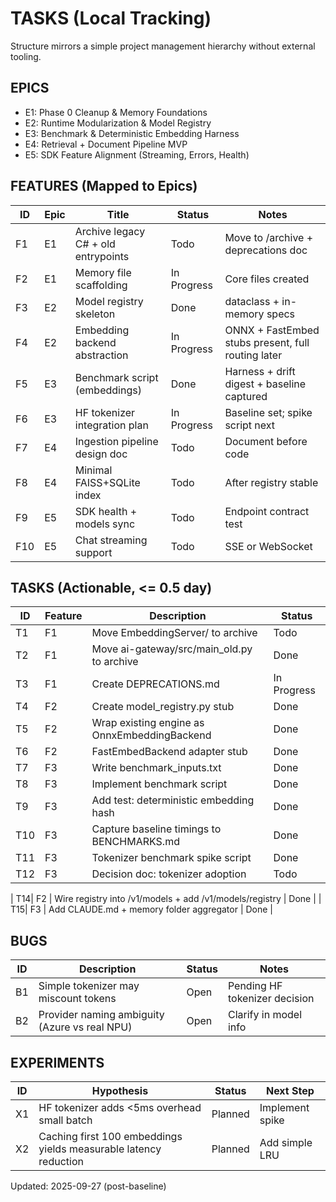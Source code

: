 # TASKS (Local Tracking)
Structure mirrors a simple project management hierarchy without external tooling.

## EPICS
- E1: Phase 0 Cleanup & Memory Foundations
- E2: Runtime Modularization & Model Registry
- E3: Benchmark & Deterministic Embedding Harness
- E4: Retrieval + Document Pipeline MVP
- E5: SDK Feature Alignment (Streaming, Errors, Health)

## FEATURES (Mapped to Epics)
| ID | Epic | Title | Status | Notes |
|----|------|-------|--------|-------|
| F1 | E1 | Archive legacy C# + old entrypoints | Todo | Move to /archive + deprecations doc |
| F2 | E1 | Memory file scaffolding | In Progress | Core files created |
| F3 | E2 | Model registry skeleton | Done | dataclass + in-memory specs |
| F4 | E2 | Embedding backend abstraction | In Progress | ONNX + FastEmbed stubs present, full routing later |
| F5 | E3 | Benchmark script (embeddings) | Done | Harness + drift digest + baseline captured |
| F6 | E3 | HF tokenizer integration plan | In Progress | Baseline set; spike script next |
| F7 | E4 | Ingestion pipeline design doc | Todo | Document before code |
| F8 | E4 | Minimal FAISS+SQLite index | Todo | After registry stable |
| F9 | E5 | SDK health + models sync | Todo | Endpoint contract test |
| F10| E5 | Chat streaming support | Todo | SSE or WebSocket |

## TASKS (Actionable, <= 0.5 day)
| ID | Feature | Description | Status |
|----|---------|-------------|--------|
| T1 | F1 | Move EmbeddingServer/ to archive | Todo |
| T2 | F1 | Move ai-gateway/src/main_old.py to archive | Done |
| T3 | F1 | Create DEPRECATIONS.md | In Progress |
| T4 | F2 | Create model_registry.py stub | Done |
| T5 | F2 | Wrap existing engine as OnnxEmbeddingBackend | Done |
| T6 | F2 | FastEmbedBackend adapter stub | Done |
| T7 | F3 | Write benchmark_inputs.txt | Done |
| T8 | F3 | Implement benchmark script | Done | Multi-batch + percentiles + digest |
| T9 | F3 | Add test: deterministic embedding hash | Done |
| T10| F3 | Capture baseline timings to BENCHMARKS.md | Done | 2025-09-27 baseline recorded |
| T11| F3 | Tokenizer benchmark spike script | Done | Artifact 20250927_tokenizers.json |
| T12| F3 | Decision doc: tokenizer adoption | Todo | After spike metrics |

| T14| F2 | Wire registry into /v1/models + add /v1/models/registry | Done |
| T15| F3 | Add CLAUDE.md + memory folder aggregator | Done |

## BUGS
| ID | Description | Status | Notes |
|----|-------------|--------|-------|
| B1 | Simple tokenizer may miscount tokens | Open | Pending HF tokenizer decision |
| B2 | Provider naming ambiguity (Azure vs real NPU) | Open | Clarify in model info |

## EXPERIMENTS
| ID | Hypothesis | Status | Next Step |
|----|------------|--------|----------|
| X1 | HF tokenizer adds <5ms overhead small batch | Planned | Implement spike |
| X2 | Caching first 100 embeddings yields measurable latency reduction | Planned | Add simple LRU |

Updated: 2025-09-27 (post-baseline)
